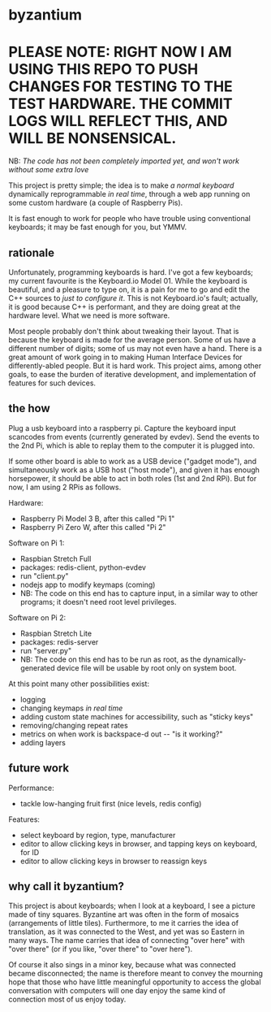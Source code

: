 # byzantium

# PLEASE NOTE: RIGHT NOW I AM USING THIS REPO TO PUSH CHANGES FOR TESTING TO THE TEST HARDWARE. THE COMMIT LOGS WILL REFLECT THIS, AND WILL BE NONSENSICAL.

NB: _The code has not been completely imported yet, and won't work without some extra love_

This project is pretty simple; the idea is to make _a normal keyboard_ dynamically reprogrammable _in real time_, through a web app running on some custom hardware (a couple of Raspberry Pis).

It is fast enough to work for people who have trouble using conventional keyboards; it may be fast enough for you, but YMMV.

## rationale

Unfortunately, programming keyboards is hard. I've got a few keyboards; my current favourite is the Keyboard.io Model 01. While the keyboard is beautiful, and a pleasure to type on, it is a pain for me to go and edit the C++ sources to _just to configure it_. This is not Keyboard.io's fault; actually, it is good because C++ is performant, and they are doing great at the hardware level. What we need is more software.

Most people probably don't think about tweaking their layout. That is because the keyboard is made for the average person. Some of us have a different number of digits; some of us may not even have a hand. There is a great amount of work going in to making Human Interface Devices for differently-abled people. But it is hard work. This project aims, among other goals, to ease the burden of iterative development, and implementation of features for such devices.

## the how

Plug a usb keyboard into a raspberry pi. Capture the keyboard input scancodes from events (currently generated by evdev). Send the events to the 2nd Pi, which is able to replay them to the computer it is plugged into.

If some other board is able to work as a USB device ("gadget mode"), and simultaneously work as a USB host ("host mode"), and given it has enough horsepower, it should be able to act in both roles (1st and 2nd RPi). But for now, I am using 2 RPis as follows.

Hardware:
- Raspberry Pi Model 3 B, after this called "Pi 1"
- Raspberry Pi Zero W, after this called "Pi 2"

Software on Pi 1:
- Raspbian Stretch Full
- packages: redis-client, python-evdev
- run "client.py"
- nodejs app to modify keymaps (coming)
- NB: The code on this end has to capture input, in a similar way to other programs; it doesn't need root level privileges.

Software on Pi 2:
- Raspbian Stretch Lite
- packages: redis-server
- run "server.py"
- NB: The code on this end has to be run as root, as the dynamically-generated device file will be usable by root only on system boot.

At this point many other possibilities exist:
- logging
- changing keymaps _in real time_
- adding custom state machines for accessibility, such as "sticky keys"
- removing/changing repeat rates
- metrics on when work is backspace-d out -- "is it working?"
- adding layers

## future work

Performance:
- tackle low-hanging fruit first (nice levels, redis config)

Features:
- select keyboard by region, type, manufacturer
- editor to allow clicking keys in browser, and tapping keys on keyboard, for ID
- editor to allow clicking keys in browser to reassign keys

## why call it byzantium?

This project is about keyboards; when I look at a keyboard, I see a picture made of tiny squares. Byzantine art was often in the form of mosaics (arrangements of little tiles). Furthermore, to me it carries the idea of translation, as it was connected to the West, and yet was so Eastern in many ways. The name carries that idea of connecting "over here" with "over there" (or if you like, "over there" to "over here").

Of course it also sings in a minor key, because what was connected became disconnected; the name is therefore meant to convey the mourning hope that those who have little meaningful opportunity to access the global conversation with computers will one day enjoy the same kind of connection most of us enjoy today.

